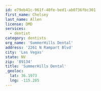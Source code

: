 ```yaml
---
id: e79eb41c-961f-40fe-bed1-ab0736fbc301
first_name: Chelsey
last_name: Allen
license: DMD
services:
  - dentist
category: dentists
org_name: 'SummerHills Dental'
address: '2261 N Rampart Blvd'
city: 'Las Vegas'
state: NV
zip: '89134'
title: 'SummerHills Dental'
_geoloc:
  lat: 36.1973
  lng: -115.285
---
```

